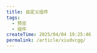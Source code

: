 ```yaml
---
title: 自定义组件
tags:
  - 预览
  - 组件
createTime: 2025/04/04 19:25:46
permalink: /article/xiudvcgg/
---
```


<CustomComponent />
